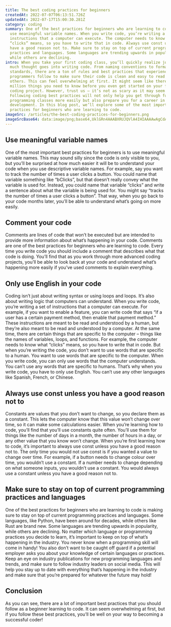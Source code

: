 ```yaml
---
title: The best coding practices for beginners
createdAt: 2022-07-07T06:13:51.726Z
updatedAt: 2022-07-17T15:00:30.281Z
category: coding
summary: One of the best practices for beginners who are learning to code is to
  use meaningful variable names. When you write code, you’re writing a set of
  instructions that a computer can execute. The computer needs to know what
  “clicks” means, so you have to write that in code. Always use const unless you
  have a good reason not to. Make sure to stay on top of current programming
  practices and languages. Some languages are trending upwards in popularity,
  while others are declining.
intro: When you take your first coding class, you’ll quickly realize just how
  much thought goes into writing code. From naming conventions to formatting
  standards, there are a ton of rules and best practices that experienced
  programmers follow to make sure their code is clean and easy to read by
  others. This can feel overwhelming at first. It might seem like there are a
  million things you need to know before you even get started on your first
  coding project. However, trust us – it’s not as scary as it may seem!
  Following coding best practices will not only help you get through future
  programming classes more easily but also prepare you for a career in software
  development. In this blog post, we’ll explore some of the most important best
  practices for beginners who are learning to code.
imageSrc: /articles/the-best-coding-practices-for-beginners.png
imageSrcBase64: data:image/png;base64,UklGRn4AAABXRUJQVlA4IHIAAAAwAgCdASoKAAoAAUAmJQBOgCHglJN5567kAAD+/i3u7mH70f7nS9ki/Urx5ZrkGAgLvfQJCZ4/cOJDmvMc8ZRwx+Rrw1CLj3FeOs67o3+5iWkcWTATck5qB2ESbbvAJh+CZzfkdhDvM8V8jw1ggoAAAAA=
---
```


## Use meaningful variable names

One of the most important best practices for beginners is to use meaningful variable names. This may sound silly since the code is only visible to you, but you’ll be surprised at how much easier it will be to understand your code when you use descriptive variable names. For example, say you want to track the number of times a user clicks a button. You could name that variable something like “bClicks”, but that doesn’t really convey what the variable is used for. Instead, you could name that variable “clicks” and write a sentence about what the variable is being used for. You might say “tracks the number of times a user clicks a button”. That way, when you go back to your code months later, you’ll be able to understand what’s going on more easily.

## Comment your code

Comments are lines of code that won’t be executed but are intended to provide more information about what’s happening in your code. Comments are one of the best practices for beginners who are learning to code. Every time you write code you should include a comment that describes what that code is doing. You’ll find that as you work through more advanced coding projects, you’ll be able to look back at your code and understand what’s happening more easily if you’ve used comments to explain everything.

## Only use English in your code

Coding isn’t just about writing syntax or using loops and loops. It’s also about writing logic that computers can understand. When you write code, you’re writing a set of instructions that a computer can execute. For example, if you want to enable a feature, you can write code that says “if a user has a certain payment method, then enable that payment method.” These instructions are meant to be read and understood by a human, but they’re also meant to be read and understood by a computer. At the same time, there are certain things that are specific to the computer – things like the names of variables, loops, and functions. For example, the computer needs to know what “clicks” means, so you have to write that in code. But when you’re writing the code, you don’t want to use words that are specific to a human. You want to use words that are specific to the computer. When you write code, you can only use words that the computer understands. You can’t use any words that are specific to humans. That’s why when you write code, you have to only use English. You can’t use any other languages like Spanish, French, or Chinese.

## Always use const unless you have a good reason not to

Constants are values that you don’t want to change, so you declare them as a constant. This lets the computer know that this value won’t change over time, so it can make some calculations easier. When you’re learning how to code, you’ll find that you’ll use constants quite often. You’ll use them for things like the number of days in a month, the number of hours in a day, or any other value that you know won’t change. When you’re first learning how to code, it’s important to always use const unless you have a good reason not to. The only time you would not use const is if you wanted a value to change over time. For example, if a button needs to change colour over time, you wouldn’t use a constant. If a number needs to change depending on what someone inputs, you wouldn’t use a constant. You would always use a constant unless you have a good reason not to.

## Make sure to stay on top of current programming practices and languages

One of the best practices for beginners who are learning to code is making sure to stay on top of current programming practices and languages. Some languages, like Python, have been around for decades, while others like Rust are brand new. Some languages are trending upwards in popularity, while others are declining. No matter which language or programming practices you decide to learn, it’s important to keep on top of what’s happening in the industry. You never know when a programming skill will come in handy! You also don’t want to be caught off guard if a potential employer asks you about your knowledge of certain languages or practices. Keep an eye on industry publications for new programming languages and trends, and make sure to follow industry leaders on social media. This will help you stay up to date with everything that’s happening in the industry and make sure that you’re prepared for whatever the future may hold!

## Conclusion

As you can see, there are a lot of important best practices that you should follow as a beginner learning to code. It can seem overwhelming at first, but if you follow these best practices, you’ll be well on your way to becoming a successful coder!

